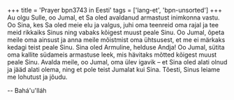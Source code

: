 +++
title = 'Prayer bpn3743 in Eesti'
tags = ['lang-et', 'bpn-unsorted']
+++
Au olgu Sulle, oo Jumal, et Sa oled avaldanud armastust inimkonna vastu. Oo Sina, kes Sa oled meie elu ja valgus, juhi oma teenreid oma rajal ja tee meid rikkaiks Sinus ning vabaks kõigest muust peale Sinu.
Oo Jumal, õpeta meile oma ainsust ja anna meile mõistmist oma ühtsusest, et me ei märkaks kedagi teist peale Sinu. Sina oled Armuline, helduse Andja!
Oo Jumal, sütita oma kallite südameis armastuse leek, mis hävitaks mõtted kõigest muust peale Sinu.
Avalda meile, oo Jumal, oma ülev igavik – et Sina oled alati olnud ja jääd alati olema, ning et pole teist Jumalat kui Sina. Tõesti, Sinus leiame me lohutust ja jõudu.

-- Bahá'u'lláh
